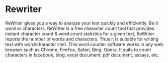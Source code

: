 # Rewriter
ReWriter gives you a way to analyze your text quickly and efficiently. Be it word or characters.
ReWriter is a free character count tool that provides instant character count & word count statistics for a given text, ReWriter reports the number of words and characters. Thus it is suitable for writing text with word/character limit.
This word counter software works in any web browser such as Chrome, FireFox, Safari, Bing, Opera. It suits to count characters in facebook, blog, excel document, pdf document, essays, etc.
